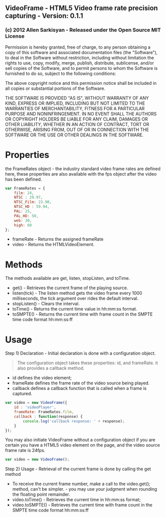 ## VideoFrame - HTML5 Video frame rate precision capturing - Version: 0.1.1
### (c) 2012 Allen Sarkisyan - Released under the Open Source MIT License

Permission is hereby granted, free of charge, to any person obtaining a copy
of this software and associated documentation files (the "Software"), to deal
in the Software without restriction, including without limitation the rights
to use, copy, modify, merge, publish, distribute, sublicense, and/or sell copies
of the Software, and to permit persons to whom the Software is furnished
to do so, subject to the following conditions:

The above copyright notice and this permission notice shall be included in all copies or substantial portions of the Software.

THE SOFTWARE IS PROVIDED "AS IS", WITHOUT WARRANTY OF ANY KIND, EXPRESS OR IMPLIED, INCLUDING BUT NOT LIMITED TO THE WARRANTIES
OF MERCHANTABILITY, FITNESS FOR A PARTICULAR PURPOSE AND NONINFRINGEMENT. IN NO EVENT SHALL THE AUTHORS OR COPYRIGHT
HOLDERS BE LIABLE FOR ANY CLAIM, DAMAGES OR OTHER LIABILITY, WHETHER IN AN ACTION OF CONTRACT, TORT OR
OTHERWISE, ARISING FROM, OUT OF OR IN CONNECTION WITH THE SOFTWARE OR THE USE OR OTHER DEALINGS IN THE SOFTWARE.

Properties
==========
the FrameRates object - the industry standard video frame rates are defined here, these properties are also available with the fps object after the video has been defined.

```javascript
var FrameRates = {
	film: 24,
	NTSC : 29.97,
	NTSC_Film: 23.98,
	NTSC_HD : 59.94,
	PAL: 25,
	PAL_HD: 50,
	web: 30,
	high: 60
};
```
* frameRate - Returns the assigned frameRate
* video - Returns the HTMLVideoElement.

Methods
==========
The methods available are get, listen, stopListen, and toTime.
* get() - Retrieves the current frame of the playing source.
* listen(tick) - The listen method gets the video frame every 1000 milliseconds, the tick argument over rides the default interval.
* stopListen() - Clears the interval.
* toTime() - Returns the current time value in hh:mm:ss format.
* toSMPTE() - Returns the current time with frame count in the SMPTE time code format hh:mm:ss:ff

Usage
==========
Step 1) Declaration - Initial declaration is done with a configuration object.
> The configuration object takes these properties: id, and frameRate. it also provides a callback method.
* id defines the video element;
* frameRate defines the frame rate of the video source being played.
* callback defines a callback function that is called when a frame is captured.

```javascript
var video = new VideoFrame({
	id : 'videoPlayer',
	frameRate: FrameRates.film,
	callback : function(response) {
		console.log('callback response: ' + response);
	}
});
```

You may also initiate VideoFrame without a configuration object if you are certain you have a HTML5 video element on the page, and the video source frame rate is 24fps.

```javascript
var video = new VideoFrame();
```

Step 2) Usage - Retrieval of the current frame is done by calling the get method
* To receive the current frame number, make a call to the video.get(); method, can't be simpler. - you may use your judgment when rounding the floating point remainder.
* video.toTime() - Retrieves the current time in hh:mm:ss format;
* video.toSMPTE() - Retrieves the current time with frame count in the SMPTE time code format hh:mm:ss:ff